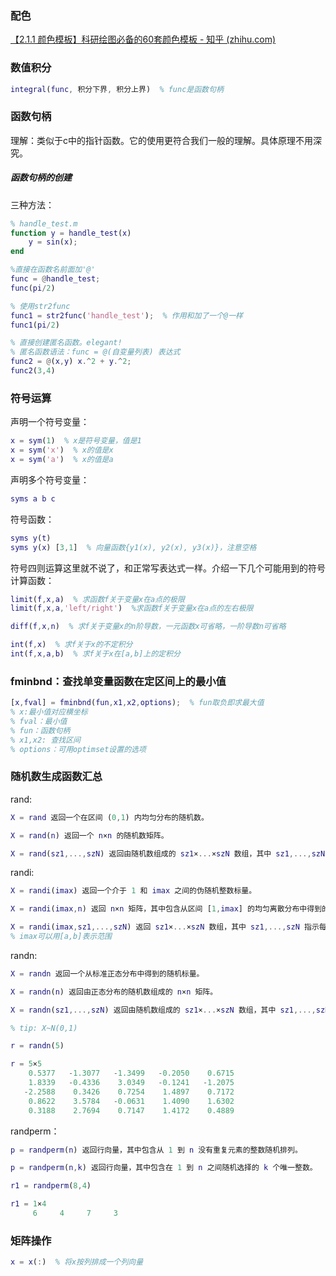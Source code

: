 ### 配色

[【2.1.1 颜色模板】科研绘图必备的60套颜色模板 - 知乎 (zhihu.com)](https://zhuanlan.zhihu.com/p/488125051)

### 数值积分

```matlab
integral(func, 积分下界, 积分上界)  % func是函数句柄
```

### 函数句柄

理解：类似于c中的指针函数。它的使用更符合我们一般的理解。具体原理不用深究。

##### 函数句柄的创建

三种方法：

```matlab
% handle_test.m
function y = handle_test(x)
    y = sin(x);
end

%直接在函数名前面加'@'
func = @handle_test;
func(pi/2)

% 使用str2func
func1 = str2func('handle_test');  % 作用和加了一个@一样
func1(pi/2)

% 直接创建匿名函数。elegant!
% 匿名函数语法：func = @(自变量列表) 表达式
func2 = @(x,y) x.^2 + y.^2;
func2(3,4)
```

### 符号运算

声明一个符号变量：

```matlab
x = sym(1)  % x是符号变量，值是1
x = sym('x')  % x的值是x
x = sym('a')  % x的值是a
```

声明多个符号变量：

```matlab
syms a b c
```

符号函数：

```matlab
syms y(t)
syms y(x) [3,1]  % 向量函数{y1(x), y2(x), y3(x)}，注意空格
```

符号四则运算这里就不说了，和正常写表达式一样。介绍一下几个可能用到的符号计算函数：

```matlab
limit(f,x,a)  % 求函数f关于变量x在a点的极限
limit(f,x,a,'left/right')  %求函数f关于变量x在a点的左右极限

diff(f,x,n)  % 求f关于变量x的n阶导数，一元函数x可省略，一阶导数n可省略

int(f,x)  % 求f关于x的不定积分
int(f,x,a,b)  % 求f关于x在[a,b]上的定积分
```

### fminbnd：查找单变量函数在定区间上的最小值

```matlab
[x,fval] = fminbnd(fun,x1,x2,options);  % fun取负即求最大值
% x:最小值对应横坐标
% fval：最小值
% fun：函数句柄
% x1,x2: 查找区间
% options：可用optimset设置的选项
```

### 随机数生成函数汇总

rand:

```matlab
X = rand 返回一个在区间 (0,1) 内均匀分布的随机数。

X = rand(n) 返回一个 n×n 的随机数矩阵。

X = rand(sz1,...,szN) 返回由随机数组成的 sz1×...×szN 数组，其中 sz1,...,szN 指示每个维度的大小。例如：rand(3,4) 返回一个 3×4 的矩阵。
```

randi:

```matlab
X = randi(imax) 返回一个介于 1 和 imax 之间的伪随机整数标量。

X = randi(imax,n) 返回 n×n 矩阵，其中包含从区间 [1,imax] 的均匀离散分布中得到的伪随机整数。

X = randi(imax,sz1,...,szN) 返回 sz1×...×szN 数组，其中 sz1,...,szN 指示每个维度的大小。例如，randi(10,3,4) 返回一个由介于 1 和 10 之间的伪随机整数组成的 3×4 数组。
% imax可以用[a,b]表示范围
```

randn:

```matlab
X = randn 返回一个从标准正态分布中得到的随机标量。

X = randn(n) 返回由正态分布的随机数组成的 n×n 矩阵。

X = randn(sz1,...,szN) 返回由随机数组成的 sz1×...×szN 数组，其中 sz1,...,szN 指示每个维度的大小。例如：randn(3,4) 返回一个 3×4 的矩阵。

% tip: X~N(0,1)
```

```matlab
r = randn(5)

r = 5×5
    0.5377   -1.3077   -1.3499   -0.2050    0.6715
    1.8339   -0.4336    3.0349   -0.1241   -1.2075
   -2.2588    0.3426    0.7254    1.4897    0.7172
    0.8622    3.5784   -0.0631    1.4090    1.6302
    0.3188    2.7694    0.7147    1.4172    0.4889
```

randperm：

```matlab
p = randperm(n) 返回行向量，其中包含从 1 到 n 没有重复元素的整数随机排列。

p = randperm(n,k) 返回行向量，其中包含在 1 到 n 之间随机选择的 k 个唯一整数。
```

```matlab
r1 = randperm(8,4)

r1 = 1×4
     6     4     7     3
```

### 矩阵操作

```matlab
x = x(:)  % 将x按列排成一个列向量
```



